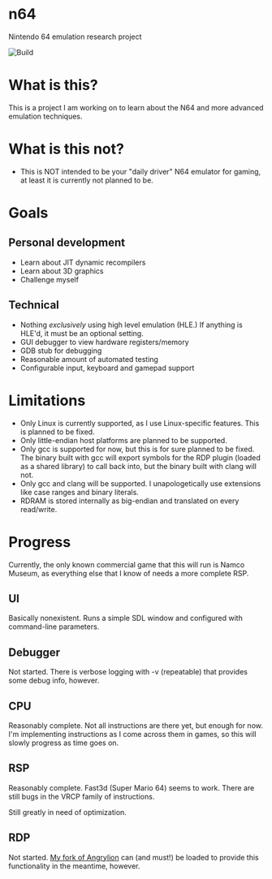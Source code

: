 # n64
Nintendo 64 emulation research project

![Build](https://github.com/Dillonb/n64/workflows/Build/badge.svg)

# What is this?
This is a project I am working on to learn about the N64 and more advanced emulation techniques.

# What is this not?
- This is NOT intended to be your "daily driver" N64 emulator for gaming, at least it is currently not planned to be.

# Goals
## Personal development
- Learn about JIT dynamic recompilers
- Learn about 3D graphics
- Challenge myself

## Technical
- Nothing _exclusively_ using high level emulation (HLE.) If anything is HLE'd, it must be an optional setting.
- GUI debugger to view hardware registers/memory
- GDB stub for debugging
- Reasonable amount of automated testing
- Configurable input, keyboard and gamepad support

# Limitations
- Only Linux is currently supported, as I use Linux-specific features. This is planned to be fixed.
- Only little-endian host platforms are planned to be supported.
- Only gcc is supported for now, but this is for sure planned to be fixed. The binary built with gcc will export symbols for the RDP plugin (loaded as a shared library) to call back into, but the binary built with clang will not.
- Only gcc and clang will be supported. I unapologetically use extensions like case ranges and binary literals.
- RDRAM is stored internally as big-endian and translated on every read/write.

# Progress
Currently, the only known commercial game that this will run is Namco Museum, as everything else that I know of needs a more complete RSP.

## UI
Basically nonexistent. Runs a simple SDL window and configured with command-line parameters.

## Debugger
Not started. There is verbose logging with -v (repeatable) that provides some debug info, however.

## CPU
Reasonably complete. Not all instructions are there yet, but enough for now. I'm implementing instructions as I come across them in games, so this will slowly progress as time goes on.

## RSP
Reasonably complete. Fast3d (Super Mario 64) seems to work. There are still bugs in the VRCP family of instructions.

Still greatly in need of optimization.


## RDP
Not started. [My fork of Angrylion](https://github.com/Dillonb/angrylion-rdp-plus) can (and must!) be loaded to provide this functionality in the meantime, however.
